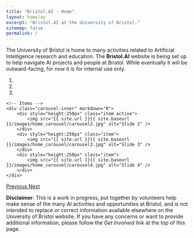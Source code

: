 ```yaml
---
title: "Bristol.AI - Home"
layout: homelay
excerpt: "Bristol.AI at the University of Bristol."
sitemap: false
permalink: /
---
```


The University of Bristol is home to many activities related to Artificial Intelligence research and education. 
The **Bristol.AI** website is being set up to help navigate AI projects and people at Bristol. 
While eventually it will be outward-facing, for now it is for internal use only. 


<div markdown="0" id="carousel" class="carousel slide" data-ride="carousel" data-interval="4000" data-pause="hover" >
    <!-- Menu -->
    <ol class="carousel-indicators">
        <li data-target="#carousel" data-slide-to="0" class="active"></li>
        <li data-target="#carousel" data-slide-to="1"></li>
        <li data-target="#carousel" data-slide-to="2"></li>
    </ol>

    <!-- Items -->
    <div class="carousel-inner" markdown="0">
        <div style="height:250px" class="item active">
            <img src="{{ site.url }}{{ site.baseurl }}/images/home_carousel/carousel2.jpg" alt="Slide 2" />
        </div>
        <div style="height:250px" class="item">
            <img src="{{ site.url }}{{ site.baseurl }}/images/home_carousel/carousel3.jpg" alt="Slide 3" />
        </div>
        <div style="height:250px" class="item">
            <img src="{{ site.url }}{{ site.baseurl }}/images/home_carousel/carousel4.jpg" alt="Slide 4" />
        </div>
    </div>
  <a class="left carousel-control" href="#carousel" role="button" data-slide="prev">
    <span class="glyphicon glyphicon-chevron-left" aria-hidden="true"></span>
    <span class="sr-only">Previous</span>
  </a>
  <a class="right carousel-control" href="#carousel" role="button" data-slide="next">
    <span class="glyphicon glyphicon-chevron-right" aria-hidden="true"></span>
    <span class="sr-only">Next</span>
  </a>
</div>


**Disclaimer**: This is a work in progress, put together by volunteers help make sense of the many AI activities and opportunities at Bristol, and is not intended to replace or correct information available elsewhere on the University of Bristol website. 
If you have any concerns or want to provide additional information, please follow the *Get Involved* link at the top of this page. 
